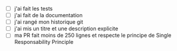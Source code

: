 - [ ] j'ai fait les tests
- [ ] j'ai fait de la documentation
- [ ] j'ai rangé mon historique git
- [ ] j'ai mis un titre et une description explicite
- [ ] ma PR fait moins de 250 lignes et respecte le principe de Single Responsability Principle
